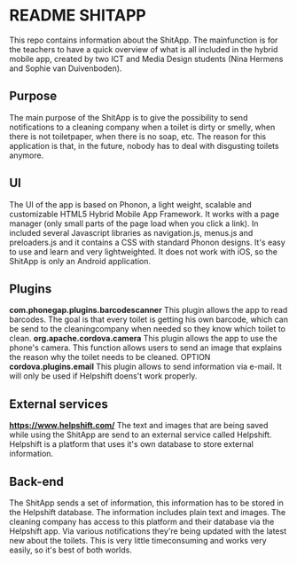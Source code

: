 # README SHITAPP

This repo contains information about the ShitApp. The mainfunction is for the teachers to have a quick overview of what is all included 
in the hybrid mobile app, created by two ICT and Media Design students (Nina Hermens and Sophie van Duivenboden).

## Purpose
The main purpose of the ShitApp is to give the possibility to send notifications to a cleaning company when a toilet is dirty or smelly,
when there is not toiletpaper, when there is no soap, etc. The reason for this application is that, in the future, nobody has to
deal with disgusting toilets anymore.

## UI
The UI of the app is based on Phonon, a light weight, scalable and customizable HTML5 Hybrid Mobile App Framework. It works with
a page manager (only small parts of the page load when you click a link). In included several Javascript libraries as navigation.js, 
menus.js and preloaders.js and it contains a CSS with standard Phonon designs. It's easy to use and learn and very lightweighted.
It does not work with iOS, so the ShitApp is only an Android application.

## Plugins
**com.phonegap.plugins.barcodescanner** This plugin allows the app to read barcodes. The goal is that every toilet is getting his
own barcode, which can be send to the cleaningcompany when needed so they know which toilet to clean.
**org.apache.cordova.camera** This plugin allows the app to use the phone's camera. This function allows users to send an image that
explains the reason why the toilet needs to be cleaned. 
OPTION **cordova.plugins.email** This plugin allows to send information via e-mail. It will only be used if Helpshift doens't work properly.

## External services
**https://www.helpshift.com/** The text and images that are being saved while using the ShitApp are send to an external service called Helpshift. Helpshift is a 
platform that uses it's own database to store external information. 

## Back-end
The ShitApp sends a set of information, this information has to be stored in the Helpshift database. The information includes 
plain text and images. The cleaning company has access to this platform and their database via the Helpshift app. Via various
notifications they're being updated with the latest new about the toilets. This is very little timeconsuming and works very easily, so 
it's best of both worlds.


